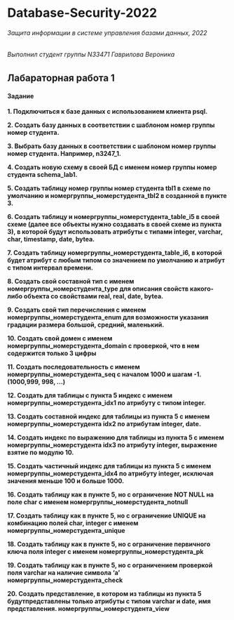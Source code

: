 # Database-Security-2022
###### Защита информации в системе управления базами данных, 2022 
###### Выполнил студент группы N33471 Гаврилова Вероника

## Лабараторная работа 1
#### Задание
__1. Подключиться к базе данных с использованием клиента psql.__

__2. Создать базу данных в соответствии с шаблоном номер группы номер студента.__

__3. Выбрать базу данных в соответствии с шаблоном номер группы номер студента. Например, n3247_1.__

__4. Создать новую схему в своей БД с именем номер группы номер студента schema_lab1.__

__5. Создать таблицу номер группы номер студента tbl1 в схеме по умолчанию и номергруппы_номерстудента_tbl2 в созданной в пункте 3.__

__6. Создать таблицу и номергруппы_номерстудента_table_i5 в своей схеме (далее все объекты нужно создавать в своей схеме из пункта 3), в которой будут использовать атрибуты с типами integer, varchar, char, timestamp, date, bytea.__

__7. Создать таблицу номергруппы_номерстудента_table_i6, в которой будет атрибут с любым типом со значением по умолчанию и атрибут с типом интервал времени.__

__8. Создать свой составной тип с именем номергруппы_номерстудента_type для описания свойств какого-либо объекта со свойствами real, real, date, bytea.__

__9. Создать свой тип перечисления с именем номергруппы_номерстудента_enum для возможности указания градации размера большой, средний, маленький.__

__10. Создать свой домен с именем номергруппы_номерстудента_domain с проверкой, что в нем содержится только 3 цифры__

__11. Создать последовательность с именем номергруппы_номерстудента_seq с началом 1000 и шагам -1. (1000,999, 998, …)__

__12. Создать для таблицы с пункта 5 индекс с именем номергруппы_номерстудента_idx1 по атрибуту c типом integer.__

__13. Создать составной индекс для таблицы из пункта 5 с именем номергруппы_номерстудента idx2 по атрибутам integer, date.__

__14. Создать индекс по выражению для таблицы из пункта 5 с именем номергруппы_номерстудента idx3 по атрибуту integer, выражение взятие по модулю 10.__

__15. Создать частичный индекс для таблицы из пункта 5 с именем номергруппы_номерстудента_idx4 по атрибуту integer, исключая значения меньше 100 и больше 1000.__

__16. Создать таблицу как в пункте 5, но с ограничение NOT NULL на поле char с именем номергруппы_номерстудента_notnull__

__17. Создать таблицу как в пункте 5, но с ограничение UNIQUE на комбинацию полей char, integer с именем номергруппы_номерстудента_unique__

__18. Создать таблицу как в пункте 5, но с ограничение первичного ключа поля integer с именем номергруппы_номерстудента_pk__

__19. Создать таблицу как в пункте 5, но с ограничением проверкой поля varchar на наличие символа ‘a’ номергруппы_номерстудента_check__

__20. Создать представление, в котором из таблицы из пункта 5 будутпредставлены только атрибуты с типом varchar и date, имя представления. номергруппы_номерстудента_view__
